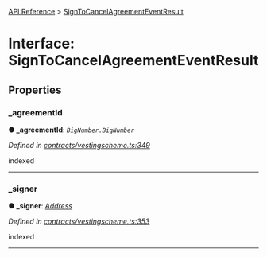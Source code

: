 [API Reference](../README.md) > [SignToCancelAgreementEventResult](../interfaces/SignToCancelAgreementEventResult.md)



# Interface: SignToCancelAgreementEventResult


## Properties
<a id="_agreementId"></a>

###  _agreementId

**●  _agreementId**:  *`BigNumber.BigNumber`* 

*Defined in [contracts/vestingscheme.ts:349](https://github.com/daostack/arc.js/blob/61e5f90/lib/contracts/vestingscheme.ts#L349)*



indexed




___

<a id="_signer"></a>

###  _signer

**●  _signer**:  *[Address](../#Address)* 

*Defined in [contracts/vestingscheme.ts:353](https://github.com/daostack/arc.js/blob/61e5f90/lib/contracts/vestingscheme.ts#L353)*



indexed




___


